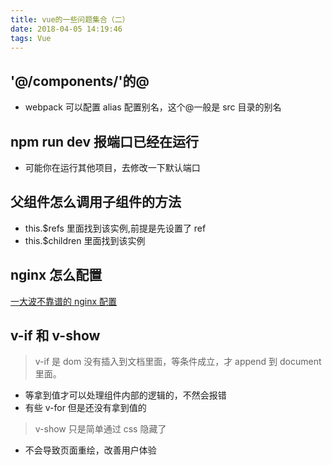```yaml
---
title: vue的一些问题集合（二）
date: 2018-04-05 14:19:46
tags: Vue
---
```


## '@/components/'的@

* webpack 可以配置 alias 配置别名，这个@一般是 src 目录的别名

## npm run dev 报端口已经在运行

* 可能你在运行其他项目，去修改一下默认端口

## 父组件怎么调用子组件的方法

* this.$refs 里面找到该实例,前提是先设置了 ref
* this.$children 里面找到该实例

## nginx 怎么配置

[一大波不靠谱的 nginx 配置](https://juejin.im/post/58bfc412da2f60124db5999a)

## v-if 和 v-show

> v-if 是 dom 没有插入到文档里面，等条件成立，才 append 到 document 里面。

* 等拿到值才可以处理组件内部的逻辑的，不然会报错
* 有些 v-for 但是还没有拿到值的

> v-show 只是简单通过 css 隐藏了

* 不会导致页面重绘，改善用户体验

